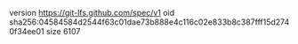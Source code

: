 version https://git-lfs.github.com/spec/v1
oid sha256:04584584d2544f63c01dae73b888e4c116c02e833b8c387fff15d2740f34ee01
size 6107
